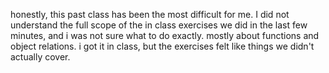 honestly, this past class has been the most difficult for me. I did not understand the full scope of the in class exercises we did in the last few minutes, and i was not sure what to do exactly. mostly about functions and object relations. i got it in class, but the exercises felt like things we didn't actually cover.
